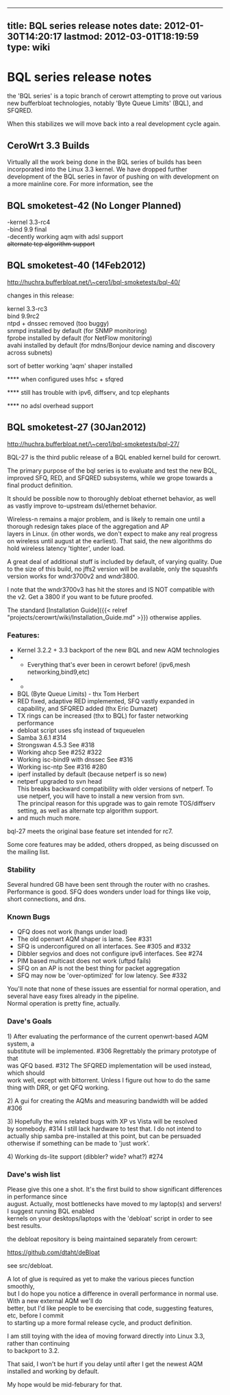
---
title: BQL series release notes
date: 2012-01-30T14:20:17
lastmod: 2012-03-01T18:19:59
type: wiki
---
BQL series release notes
========================

the 'BQL series' is a topic branch of cerowrt attempting to prove out
various\
new bufferbloat technologies, notably 'Byte Queue Limits' (BQL), and
SFQRED.

When this stabilizes we will move back into a real development cycle
again.

CeroWrt 3.3 Builds
------------------

Virtually all the work being done in the BQL series of builds has been
incorporated into the Linux 3.3 kernel. We have dropped further
development of the BQL series in favor of pushing on with development on
a more mainline core. For more information, see the

BQL smoketest-42 (No Longer Planned)
------------------------------------

-kernel 3.3-rc4\
-bind 9.9 final\
-decently working aqm with adsl support\
~~alternate tcp algorithm support~~

BQL smoketest-40 (14Feb2012)
----------------------------

http://huchra.bufferbloat.net/\~cero1/bql-smoketests/bql-40/

changes in this release:

kernel 3.3-rc3\
bind 9.9rc2\
ntpd + dnssec removed (too buggy)\
snmpd installed by default (for SNMP monitoring)\
fprobe installed by default (for NetFlow monitoring)\
avahi installed by default (for mdns/Bonjour device naming and discovery
across subnets)

sort of better working 'aqm' shaper installed

**** when configured uses hfsc + sfqred

**** still has trouble with ipv6, diffserv, and tcp elephants

**** no adsl overhead support

BQL smoketest-27 (30Jan2012)
----------------------------

http://huchra.bufferbloat.net/\~cero1/bql-smoketests/bql-27/

BQL-27 is the third public release of a BQL enabled kernel build for
cerowrt.

The primary purpose of the bql series is to evaluate and test the new
BQL, improved SFQ, RED, and SFQRED subsystems, while we grope towards a
final product definition.

It should be possible now to thoroughly debloat ethernet behavior, as
well as vastly improve to-upstream dsl/ethernet behavior.

Wireless-n remains a major problem, and is likely to remain one until a
thorough redesign takes place of the aggregation and AP\
layers in Linux. (in other words, we don't expect to make any real
progress on wireless until august at the earliest). That said, the new
algorithms do hold wireless latency 'tighter', under load.

A great deal of additional stuff is included by default, of varying
quality. Due to the size of this build, no jffs2 version will be
available, only the squashfs version works for wndr3700v2 and wndr3800.

I note that the wndr3700v3 has hit the stores and IS NOT compatible with
the v2. Get a 3800 if you want to be future proofed.

The standard [Installation Guide]({{< relref "projects/cerowrt/wiki/Installation_Guide.md" >}}) otherwise applies.

### Features:

-   Kernel 3.2.2 + 3.3 backport of the new BQL and new AQM technologies
-   + Everything that's ever been in cerowrt before!
    (ipv6,mesh networking,bind9,etc)
-   +
-   BQL (Byte Queue Limits) - thx Tom Herbert
-   RED fixed, adaptive RED implemented, SFQ vastly expanded in
    capability, and SFQRED added (thx Eric Dumazet)
-   TX rings can be increased (thx to BQL) for faster networking
    performance
-   debloat script uses sfq instead of txqueuelen
-   Samba 3.6.1 \#314
-   Strongswan 4.5.3 See \#318
-   Working ahcp See \#252 \#322
-   Working isc-bind9 with dnssec See \#316
-   Working isc-ntp See \#316 \#280
-   iperf installed by default (because netperf is so new)
-   netperf upgraded to svn head\
    This breaks backward compatibility with older versions of netperf.
    To use netperf, you will have to install a new version from svn.\
    The principal reason for this upgrade was to gain remote
    TOS/diffserv setting, as well as alternate tcp algorithm support.
-   and much much more.

bql-27 meets the original base feature set intended for rc7.

Some core features may be added, others dropped, as being discussed on
the mailing list.

### Stability

Several hundred GB have been sent through the router with no crashes.
Performance is good. SFQ does wonders under load for things like voip,
short connections, and dns.

### Known Bugs

-   QFQ does not work (hangs under load)
-   The old openwrt AQM shaper is lame. See \#331
-   SFQ is underconfigured on all interfaces. See \#305 and \#332
-   Dibbler segvios and does not configure ipv6 interfaces. See \#274
-   PIM based multicast does not work (uftpd fails)
-   SFQ on an AP is not the best thing for packet aggregation
-   SFQ may now be 'over-optimized' for low latency. See \#332

You'll note that none of these issues are essential for normal
operation, and several have easy fixes already in the pipeline.\
Normal operation is pretty fine, actually.

### Dave's Goals

1\) After evaluating the performance of the current openwrt-based AQM
system, a\
substitute will be implemented. \#306 Regrettably the primary prototype
of that\
was QFQ based. \#312 The SFQRED implementation will be used instead,
which should\
work well, except with bittorrent. Unless I figure out how to do the
same\
thing with DRR, or get QFQ working.

2\) A gui for creating the AQMs and measuring bandwidth will be added\
\#306

3\) Hopefully the wins related bugs with XP vs Vista will be resolved\
by somebody. \#314 I still lack hardware to test that. I do not intend
to\
actually ship samba pre-installed at this point, but can be persuaded\
otherwise if something can be made to 'just work'.

4\) Working ds-lite support (dibbler? wide? what?) \#274

### Dave's wish list

Please give this one a shot. It's the first build to show significant
differences in performance since\
august. Actually, most bottlenecks have moved to my laptop(s) and
servers! I suggest running BQL enabled\
kernels on your desktops/laptops with the 'debloat' script in order to
see best results.

the debloat repository is being maintained separately from cerowrt:

https://github.com/dtaht/deBloat

see src/debloat.

A lot of glue is required as yet to make the various pieces function
smoothly,\
but I do hope you notice a difference in overall performance in normal
use. With a new external AQM we'll do\
better, but I'd like people to be exercising that code, suggesting
features, etc, before I commit\
to starting up a more formal release cycle, and product definition.

I am still toying with the idea of moving forward directly into Linux
3.3, rather than continuing\
to backport to 3.2.

That said, I won't be hurt if you delay until after I get the newest AQM
installed and working by default.

My hope would be mid-feburary for that.
